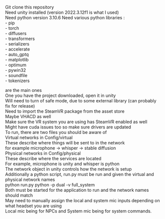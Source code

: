 Git clone this repository<br>
Need unity installed (version 2022.3.12f1 is what I used)<br>
Need python version 3.10.6
Need various python libraries :<br>
    - pip<br>
    - torch<br>
    - diffusers<br>
    - transformers<br>
    - serializers<br>
    - accelerate<br>
    - auto_gptq<br>
    - matplotlib<br>
    - optimum<br>
    - pywin32<br>
    - soundfile<br>
    - tokenizers<br>
    
are the main ones<br>
One you have the project downloaded, open it in unity<br>
Will need to turn of safe mode, due to some external library (can probably fix for release)<br>
Need to import the SteamVR package from the asset store<br>
Maybe VHACD as well<br>
Make sure the VR system you are using has SteamVR enabled as well<br>
Might have cuda issues too so make sure drivers are updated<br>
To run, there are two files you should be aware of<br>
Virtual networks in Config/virtual<br>
    These describe where things will be sent to in the network<br>
    for example microphone -> whisper -> stable diffusion<br>
Physical networks in Config/physical<br>
    These describe where the services are located<br>
    For example, microphone is unity and whisper is python<br>
The network object in unity controls how the network is setup<br>
Additionally a python script, run.py must be run and given the virtual and physical network names<br>
python run.py python -p dual -v full_system<br>
Both must be started for the application to run and the network names should match<br>
May need to manually assign the local and system mic inputs depending on what headset you are using<br>
Local mic being for NPCs and System mic being for system commands.<br>
